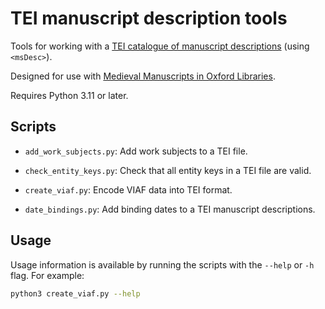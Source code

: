 # TEI manuscript description tools

Tools for working with a [TEI catalogue of manuscript descriptions](https://www.tei-c.org/release/doc/tei-p5-doc/en/html/MS.html) (using `<msDesc>`).

Designed for use with [Medieval Manuscripts in Oxford Libraries](https://medieval.bodleian.ox.ac.uk).

Requires Python 3.11 or later.

## Scripts

- `add_work_subjects.py`: Add work subjects to a TEI file.

- `check_entity_keys.py`: Check that all entity keys in a TEI file are valid.

- `create_viaf.py`: Encode VIAF data into TEI format.

- `date_bindings.py`: Add binding dates to a TEI manuscript descriptions.

## Usage

Usage information is available by running the scripts with the `--help` or `-h` flag. For example:

```bash
python3 create_viaf.py --help
```
